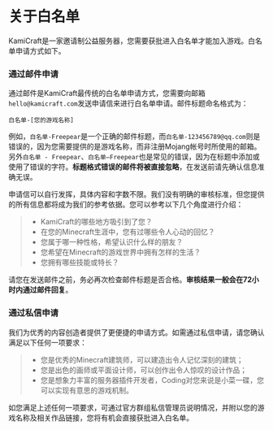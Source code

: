 # 关于白名单

KamiCraft是一家邀请制公益服务器，您需要获批进入白名单才能加入游戏。白名单申请方式如下。

### 通过邮件申请

通过邮件是KamiCraft最传统的白名单申请方式，您需要向邮箱`hello@kamicraft.com`发送申请信来进行白名单申请。邮件标题命名格式为：

    白名单-[您的游戏名称]

例如，`白名单-Freepear`是一个正确的邮件标题，而`白名单-123456789@qq.com`则是错误的，因为您需要提供的是游戏名称，而非注册Mojang帐号时所使用的邮箱。另外`白名单 - Freepear`、`白名单—Freepear`也是常见的错误，因为在标题中添加或使用了错误的字符。**标题格式错误的邮件将被直接忽略**，在发送前请先确认信息准确无误。

申请信可以自行发挥，具体内容和字数不限。我们没有明确的审核标准，但您提供的所有信息都将成为我们的参考依据。您可以参考以下几个角度进行介绍：

> - KamiCraft的哪些地方吸引到了您？
> - 在您的Minecraft生涯中，您有过哪些令人心动的回忆？
> - 您属于哪一种性格，希望认识什么样的朋友？
> - 您希望在Minecraft的游戏世界中拥有怎样的生活？
> - 您拥有哪些技能或特长？

请您在发送邮件之前，务必再次检查邮件标题是否合格。**审核结果一般会在72小时内通过邮件回复**。

### 通过私信申请

我们为优秀的内容创造者提供了更便捷的申请方式。如需通过私信申请，请您确认满足以下任何一项要求：

> - 您是优秀的Minecraft建筑师，可以建造出令人记忆深刻的建筑；
> - 您是出色的画师或平面设计师，可以创作出令人惊叹的设计作品；
> - 您是想象力丰富的服务器插件开发者，Coding对您来说是小菜一碟，您可以实现有意思的游戏机制。

如您满足上述任何一项要求，可通过官方群组私信管理员说明情况，并附以您的游戏名称及相关作品链接，您将有机会直接获批进入白名单。
